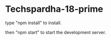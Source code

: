 # Techspardha-18-prime

type "npm install" to install.

then "npm start" to start the development server.